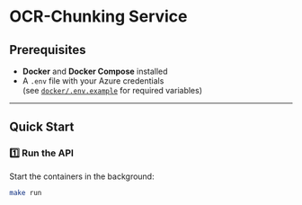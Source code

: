 # OCR-Chunking Service

## Prerequisites
- **Docker** and **Docker Compose** installed
- A `.env` file with your Azure credentials  
  (see [`docker/.env.example`](docker/.env.example) for required variables)

---

## Quick Start

### 1️⃣ Run the API
Start the containers in the background:
```bash
make run